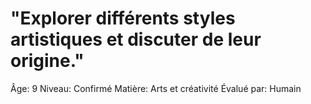 # "Explorer différents styles artistiques et discuter de leur origine."

Âge: 9
Niveau: Confirmé
Matière: Arts et créativité
Évalué par: Humain